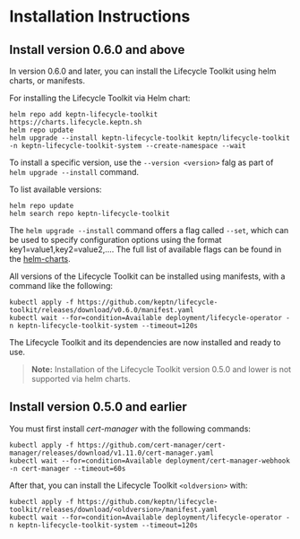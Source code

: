 # Installation Instructions

## Install version 0.6.0 and above

In version 0.6.0 and later, you can install the Lifecycle Toolkit using helm charts,
or manifests.

For installing the Lifecycle Toolkit via Helm chart:

```shell
helm repo add keptn-lifecycle-toolkit https://charts.lifecycle.keptn.sh
helm repo update
helm upgrade --install keptn-lifecycle-toolkit keptn/lifecycle-toolkit -n keptn-lifecycle-toolkit-system --create-namespace --wait
```

To install a specific version, use the `--version <version>` falg as part of
`helm upgrade --install` command.

To list available versions:

```shell
helm repo update
helm search repo keptn-lifecycle-toolkit
```

The `helm upgrade --install` command offers a flag called `--set`, which can be used to specify
configuration options using the format key1=value1,key2=value2,....
The full list of available flags can be found in the [helm-charts](https://github.com/keptn/lifecycle-toolkit/blob/main/helm/chart/README.md).

All versions of the Lifecycle Toolkit can be installed using manifests,
with a command like the following:

<!---x-release-please-start-version-->

```shell
kubectl apply -f https://github.com/keptn/lifecycle-toolkit/releases/download/v0.6.0/manifest.yaml
kubectl wait --for=condition=Available deployment/lifecycle-operator -n keptn-lifecycle-toolkit-system --timeout=120s
```

<!---x-release-please-end-->

The Lifecycle Toolkit and its dependencies are now installed and ready to use.

> **Note:** Installation of the Lifecycle Toolkit version 0.5.0 and lower is not supported via helm charts.

## Install version 0.5.0 and earlier

You must first install *cert-manager* with the following commands:

```shell
kubectl apply -f https://github.com/cert-manager/cert-manager/releases/download/v1.11.0/cert-manager.yaml
kubectl wait --for=condition=Available deployment/cert-manager-webhook -n cert-manager --timeout=60s
```

After that, you can install the Lifecycle Toolkit `<oldversion>` with:

```shell
kubectl apply -f https://github.com/keptn/lifecycle-toolkit/releases/download/<oldversion>/manifest.yaml
kubectl wait --for=condition=Available deployment/lifecycle-operator -n keptn-lifecycle-toolkit-system --timeout=120s
```
